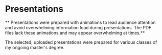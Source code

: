 # Presentations
** Presentations were prepared with animations to lead audience attention and avoid overwhelming information load during presentations. 
The PDF files lack these animations and may appear overwhelming at times.**

The selected, uploaded presentations were prepared for various classes of my ongoing master's degree.
